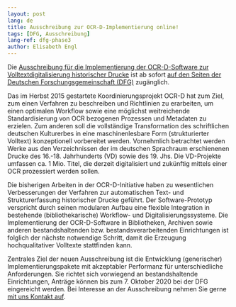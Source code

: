 ```yaml
---
layout: post
lang: de
title: Ausschreibung zur OCR-D-Implementierung online!
tags: [DFG, Ausschreibung]
lang-ref: dfg-phase3
author: Elisabeth Engl
---
```


Die [Ausschreibung für die Implementierung der OCR-D-Software zur Volltextdigitalisierung historischer Drucke](https://www.dfg.de/download/pdf/foerderung/programme/lis/ausschreibung_ocr_implementierung.pdf) 
ist ab sofort [auf den Seiten der Deutschen Forschungsgemeinschaft (DFG)](https://www.dfg.de/foerderung/programme/infrastruktur/lis/) zugänglich.

Das im Herbst 2015 gestartete Koordinierungsprojekt OCR-D hat zum Ziel, zum
einen Verfahren zu beschreiben und Richtlinien zu erarbeiten, um einen
optimalen Workflow sowie eine möglichst weitreichende Standardisierung von OCR
bezogenen Prozessen und Metadaten zu erzielen. Zum anderen soll die
vollständige Transformation des schriftlichen deutschen Kulturerbes in eine
maschinenlesbare Form (strukturierter Volltext) konzeptionell vorbereitet
werden. Vornehmlich betrachtet werden Werke aus den Verzeichnissen der im
deutschen Sprachraum erschienenen Drucke des 16.-18. Jahrhunderts (VD) sowie
des 19. Jhs. Die VD-Projekte umfassen ca. 1 Mio. Titel, die derzeit
digitalisiert und zukünftig mittels einer OCR prozessiert werden sollen.

Die bisherigen Arbeiten in der OCR-D-Initiative haben zu wesentlichen
Verbesserungen der Verfahren zur automatischen Text- und Strukturerfassung
historischer Drucke geführt. Der Software-Prototyp verspricht durch seinen
modularen Aufbau eine flexible Integration in bestehende (bibliothekarische)
Workflow- und Digitalisierungssysteme. Die Implementierung der OCR-D-Software
in Bibliotheken, Archiven sowie anderen bestandshaltenden bzw.
bestandsverarbeitenden Einrichtungen ist folglich der nächste notwendige
Schritt, damit die Erzeugung hochqualitativer Volltexte stattfinden kann.

Zentrales Ziel der neuen Ausschreibung ist die Entwicklung (generischer)
Implementierungspakete mit akzeptabler Performanz für unterschiedliche
Anforderungen. Sie richtet sich vorwiegend an bestandshaltende Einrichtungen,
Anträge können bis zum 7. Oktober 2020 bei der DFG eingereicht werden. Bei
Interesse an der Ausschreibung nehmen Sie gerne [mit uns Kontakt auf](/de/contact).
